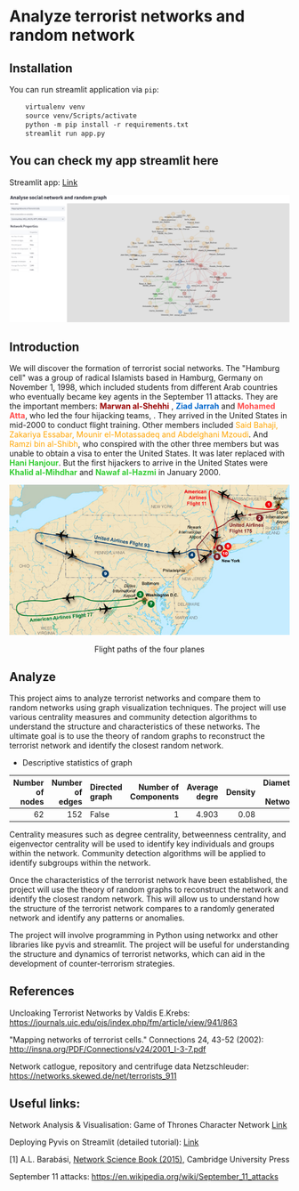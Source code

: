 # Analyze terrorist networks and random network


## Installation

You can run streamlit application via `pip`: 

```
    virtualenv venv
    source venv/Scripts/activate
    python -m pip install -r requirements.txt
    streamlit run app.py
```

## You can check my app streamlit here
Streamlit app: [Link](https://nmh4598-ana-soc-net-app-pk97cs.streamlit.app/)


![image](data/streamlit.png)

## Introduction
We will discover the formation of terrorist social networks. The "Hamburg cell" was a group of radical Islamists based in Hamburg, Germany on November 1, 1998, which included students from different Arab countries who eventually became key agents in the September 11 attacks. They are the important members: <span style="color:#990000">**Marwan al-Shehhi** </span>, <span style="color:#0066cc">**Ziad Jarrah** </span > and <span style="color:#ff4d4d">**Mohamed Atta**</span>, who led the four hijacking teams, . They arrived in the United States in mid-2000 to conduct flight training. Other members included <span style="color:orange">Said Bahaji, Zakariya Essabar, Mounir el-Motassadeq and Abdelghani Mzoudi</span>. And <span style="color:orange">Ramzi bin al-Shibh</span>, who conspired with the other three members but was unable to obtain a visa to enter the United States. It was later replaced with <span style="color:#33cc33">**Hani Hanjour**</span>. But the first hijackers to arrive in the United States were <span style="color:#33cc33">**Khalid al-Mihdhar**</span> and <span style="color:#33cc33"> **Nawaf al-Hazmi** </span> in January 2000.

![image](data\\img\\airplane.jpg)

<p style="text-align: center;"> Flight paths of the four planes<p>

## Analyze

This project aims to analyze terrorist networks and compare them to random networks using graph visualization techniques. The project will use various centrality measures and community detection algorithms to understand the structure and characteristics of these networks. The ultimate goal is to use the theory of random graphs to reconstruct the terrorist network and identify the closest random network.



 - Descriptive statistics of graph

|   Number of nodes |   Number of edges | Directed graph   |   Number of Components |   Average degre |   Density |   Diameter of Network |   Average Shortest Path |   Clustering |
|------------------:|------------------:|:-----------------|-----------------------:|----------------:|----------:|----------------------:|------------------------:|-------------:|
|                62 |               152 | False            |                      1 |           4.903 |      0.08 |                     5 |                   2.946 |        0.486 |

Centrality measures such as degree centrality, betweenness centrality, and eigenvector centrality will be used to identify key individuals and groups within the network. Community detection algorithms will be applied to identify subgroups within the network.

Once the characteristics of the terrorist network have been established, the project will use the theory of random graphs to reconstruct the network and identify the closest random network. This will allow us to understand how the structure of the terrorist network compares to a randomly generated network and identify any patterns or anomalies.

The project will involve programming in Python using networkx and other libraries like pyvis and streamlit. The project will be useful for understanding the structure and dynamics of terrorist networks, which can aid in the development of counter-terrorism strategies. 

## References

Uncloaking Terrorist Networks by Valdis E.Krebs: 
https://journals.uic.edu/ojs/index.php/fm/article/view/941/863

"Mapping networks of terrorist cells.\" Connections 24, 43-52 (2002):
http://insna.org/PDF/Connections/v24/2001_I-3-7.pdf 

Network catlogue, repository and centrifuge data Netzschleuder: https://networks.skewed.de/net/terrorists_911

## Useful links: 

Network Analysis & Visualisation: Game of Thrones Character Network [Link](https://medium.com/analytics-vidhya/network-analysis-visualization-game-of-thrones-character-network-dc96ea3013e9)

Deploying Pyvis on Streamlit (detailed tutorial): [Link](https://towardsdatascience.com/how-to-deploy-interactive-pyvis-network-graphs-on-streamlit-6c401d4c99db)

[1] A.L. Barabási, [Network Science Book (2015),](http://networksciencebook.com/)  Cambridge University Press

September 11 attacks:
https://en.wikipedia.org/wiki/September_11_attacks